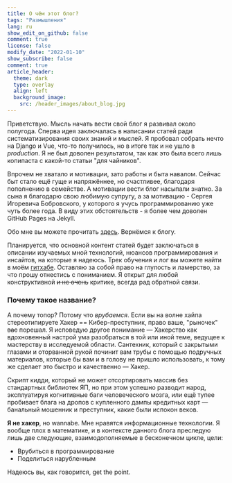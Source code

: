```yaml
---
title: О чём этот блог?
tags: "Размышления"
lang: ru
show_edit_on_github: false
comment: true
license: false
modify_date: "2022-01-10"
show_subscribe: false
comment: true
article_header:
  theme: dark
  type: overlay
  align: left
  background_image:
    src: /header_images/about_blog.jpg
---
```


Приветствую. Мысль начать вести свой блог я развивал около полугода. Сперва идея заключалась в написании статей ради систематизирования своих знаний и мыслей. Я пробовал собрать нечто на Django и Vue, что-то получилось, но в итоге так и не ушло в *production*. Я не был доволен результатом, так как это была всего лишь копипаста с какой-то статьи "для чайников". 
<!--more-->

Впрочем не хватало и мотивации, зато работы и быта навалом. Сейчас быт стало ещё гуще и напряжённее, но счастливее, благодаря пополнению в семействе. А мотивации вести блог насыпали знатно. За сына я благодарю свою любимую супругу, а за мотивацию - Сергея Игоревича Бобровского, у которого я учусь программированию уже чуть более года. В виду этих обстоятельств - я более чем доволен GitHub Pages на Jekyll. 

Обо мне вы можете прочитать [здесь](/about.html). Вернёмся к блогу.

Планируется, что основной контент статей будет заключаться в описании изучаемых мной технологий, нюансов программирования и инсайтов, на которые я надеюсь. Трек обучения и лог вы можете найти в моём [гитхабе](https://github.com/NaNameUz3r/My-Learning-Tracker). Оставляю за собой право на глупость и ламерство, за что прошу отнестись с пониманием. Я открыт для любой конструктивной ~~и не очень~~ критике, всегда рад обратной связи.

### Почему такое название?

А почему топор? Потому что *врубаемся*. Если вы на волне хайпа стереотипируете Хакер == Кибер-преступник, право ваше, "рыночек" ~~вас~~ порешал. Я исповедую другое понимание — Хакерство как вдохновенный настрой ума разобраться в той или иной теме, ведущее к мастерству в исследуемой области. Сантехник, который с закрытыми глазами и оторванной рукой починит вам трубы с помощью подручных материалов, которые бы вам и в голову не пришло использовать, к тому же сделает это быстро и качественно — Хакер. 

Скрипт кидди, который не может отсортировать массив без стандартных библиотек ЯП, но при этом успешно разводит народ, эксплуатируя когнитивные баги человеческого мозга, или ещё тупее пробивает блага на дропов с купленного дампы кредитных карт — банальный мошенник и преступник, какие были испокон веков.

**Я не хакер**, но wannabe. Мне нравятся информационные технологии. Я вообще плох в математике, и в контексте данного блога преследую лишь две следующие, взаимодополняемые в бесконечном цикле, цели:
- Врубиться в программирование 
- Поделиться нарубленным

Надеюсь вы, как говорится, get the point.






